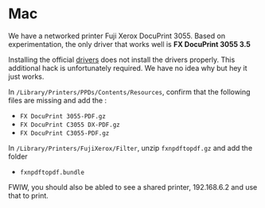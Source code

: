 Mac
==========

We have a networked printer Fuji Xerox DocuPrint 3055. Based on experimentation, the only driver that works well is **FX DocuPrint 3055 3.5**

Installing the official [drivers](http://onlinesupport.fujixerox.com/processDriverForm.do;jsessionid=283ED4E2B1ABE181330C4BD499B147C4?ctry_code=SG&lang_code=en&d_lang=en&corp_pid=DP3055&rts=null&model=DocuPrint+3055&type_id=2&oslist=Windows+2000&lang_list=en) does not install the drivers properly. This additional hack is unfortunately required. We have no idea why but hey it just works.

In `/Library/Printers/PPDs/Contents/Resources`, confirm that the following files are missing and add the :
* `FX DocuPrint 3055-PDF.gz`
* `FX DocuPrint C3055 DX-PDF.gz`
* `FX DocuPrint C3055-PDF.gz`

In `/Library/Printers/FujiXerox/Filter`, unzip `fxnpdftopdf.gz` and add the folder
* `fxnpdftopdf.bundle`

FWIW, you should also be abled to see a shared printer, 192.168.6.2 and use that to print.

